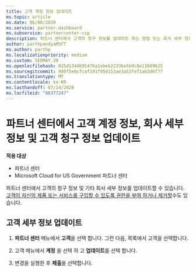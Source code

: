 ```yaml
---
title: 고객 계정 정보 업데이트
ms.topic: article
ms.date: 06/08/2020
ms.service: partner-dashboard
ms.subservice: partnercenter-csp
description: 파트너 센터에서 고객의 청구 정보를 업데이트 하는 방법 또는 회사 세부 정보를 업데이트 하는 방법을 알아봅니다.
author: parthpandyaMSFT
ms.author: parthp
ms.localizationpriority: medium
ms.custom: SEOMAY.20
ms.openlocfilehash: 025d1344b95476a1ebeb22336e5b0c8e11609625
ms.sourcegitcommit: 9d0f5e6cfcaf191f95d153ae3a53fef1ab3d6f77
ms.translationtype: MT
ms.contentlocale: ko-KR
ms.lasthandoff: 07/14/2020
ms.locfileid: "86377247"
---
```

# <a name="update-customer-account-info-company-details-and-customer-billing-information-in-partner-center"></a>파트너 센터에서 고객 계정 정보, 회사 세부 정보 및 고객 청구 정보 업데이트

**적용 대상**

- 파트너 센터
- Microsoft Cloud for US Government 파트너 센터

파트너 센터에서 고객의 청구 정보 및 기타 회사 세부 정보를 업데이트할 수 있습니다. [고객이 자신의 제품 또는 서비스를 구입할 수 있도록 권한을 부여 하거나 제거할](give-customers-permission.md)수도 있습니다.

## <a name="update-customer-details"></a>고객 세부 정보 업데이트

1. **파트너 센터** 메뉴에서 **고객**을 선택 합니다. 그런 다음, 목록에서 고객을 선택합니다.

2. 고객 메뉴에서 **계정** 을 선택 하 고 **업데이트**를 선택 합니다.

3. 변경을 실행한 후 **제출**을 선택합니다.